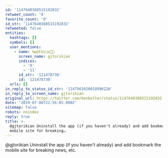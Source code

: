 ```yaml
---
id: '1147640388515192832'
retweet_count: '0'
favorite_count: '0'
id_str: '1147640388515192832'
retweeted: false
entities:
  hashtags: []
  symbols: []
  user_mentions:
    - name: Կարէն🇦🇲🌹🏁
      screen_name: gjtorikian
      indices:
        - '0'
        - '11'
      id_str: '121478730'
      id: '121478730'
  urls: []
in_reply_to_status_id_str: '1147563426018996226'
in_reply_to_screen_name: gjtorikian
original_url: https://twitter.com/benbalter/status/1147640388515192832
date: '2019-07-06T22:56:05.000Z'
sitemap: false
robots: noindex
reply: true
title: >-
  @gjtorikian Uninstall the app (if you haven't already) and add bookmark the
  mobile site for breaking…
---
```


@gjtorikian Uninstall the app (if you haven't already) and add bookmark the mobile site for breaking news, etc.
